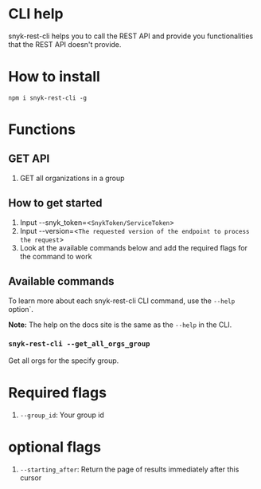 # CLI help

snyk-rest-cli helps you to call the REST API and provide you functionalities that the REST API doesn't provide.

# How to install

`npm i snyk-rest-cli -g`

# Functions

## GET API  

1. GET all organizations in a group


## How to get started

1. Input --snyk_token=<`SnykToken/ServiceToken`>
2. Input --version=<`The requested version of the endpoint to process the request`>
3. Look at the available commands below and add the required flags for the command to work

## Available commands

To learn more about each snyk-rest-cli CLI command, use the `--help` option`.

**Note:** The help on the docs site is the same as the `--help` in the CLI.

### `snyk-rest-cli --get_all_orgs_group`

Get all orgs for the specify group.

# Required flags

1. `--group_id`: Your group id

# optional flags

1. `--starting_after`: Return the page of results immediately after this cursor